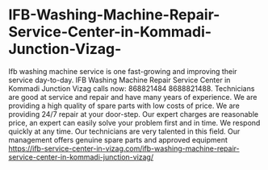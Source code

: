 # IFB-Washing-Machine-Repair-Service-Center-in-Kommadi-Junction-Vizag-
 Ifb washing machine service is one fast-growing and improving their service day-to-day. IFB Washing Machine Repair Service Center in Kommadi Junction Vizag calls now: 868821484 8688821488. Technicians are good at service and repair and have many years of experience. We are providing a high quality of spare parts with low costs of price. We are providing 24/7 repair at your door-step. Our expert charges are reasonable price, an expert can easily solve your problem first and in time. We respond quickly at any time. Our technicians are very talented in this field. Our management offers genuine spare parts and approved equipment https://ifb-service-center-in-vizag.com/ifb-washing-machine-repair-service-center-in-kommadi-junction-vizag/
